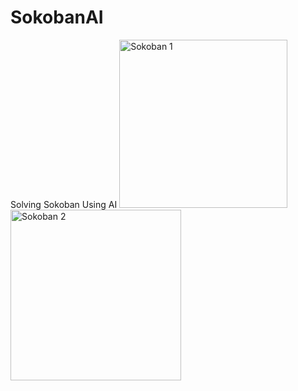 # SokobanAI
Solving Sokoban Using AI
<img width="269" alt="Sokoban 1" src="https://user-images.githubusercontent.com/53938404/117512153-0bd10880-af5d-11eb-8319-fd594ee53675.png">
<img width="273" alt="Sokoban 2" src="https://user-images.githubusercontent.com/53938404/117512155-0d023580-af5d-11eb-8943-e24c30089d46.png">
